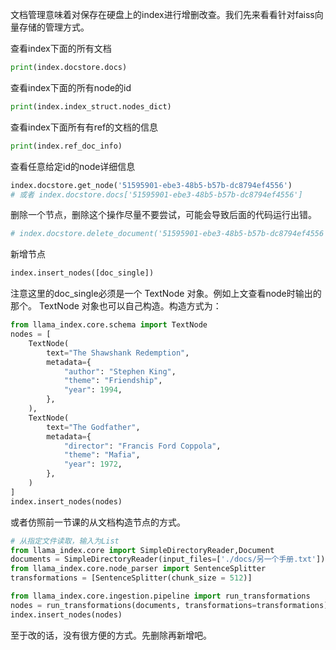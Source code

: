 文档管理意味着对保存在硬盘上的index进行增删改查。我们先来看看针对faiss向量存储的管理方式。

查看index下面的所有文档
```python
print(index.docstore.docs)
```

查看index下面的所有node的id
```python
print(index.index_struct.nodes_dict)
```

查看index下面所有有ref的文档的信息
```python
print(index.ref_doc_info)
```

查看任意给定id的node详细信息
```python
index.docstore.get_node('51595901-ebe3-48b5-b57b-dc8794ef4556')
# 或者 index.docstore.docs['51595901-ebe3-48b5-b57b-dc8794ef4556']
```


删除一个节点，删除这个操作尽量不要尝试，可能会导致后面的代码运行出错。
```python
# index.docstore.delete_document('51595901-ebe3-48b5-b57b-dc8794ef4556')
```


新增节点
```python
index.insert_nodes([doc_single])
```
注意这里的doc_single必须是一个 TextNode 对象。例如上文查看node时输出的那个。
TextNode 对象也可以自己构造。构造方式为：

```python
from llama_index.core.schema import TextNode
nodes = [
    TextNode(
        text="The Shawshank Redemption",
        metadata={
            "author": "Stephen King",
            "theme": "Friendship",
            "year": 1994,
        },
    ),
    TextNode(
        text="The Godfather",
        metadata={
            "director": "Francis Ford Coppola",
            "theme": "Mafia",
            "year": 1972,
        },
    )
]
index.insert_nodes(nodes)
```

或者仿照前一节课的从文档构造节点的方式。
```python
# 从指定文件读取，输入为List
from llama_index.core import SimpleDirectoryReader,Document
documents = SimpleDirectoryReader(input_files=['./docs/另一个手册.txt']).load_data()
from llama_index.core.node_parser import SentenceSplitter
transformations = [SentenceSplitter(chunk_size = 512)]

from llama_index.core.ingestion.pipeline import run_transformations
nodes = run_transformations(documents, transformations=transformations)
index.insert_nodes(nodes)
```
至于改的话，没有很方便的方式。先删除再新增吧。


